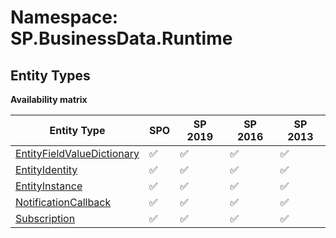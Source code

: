 # Namespace: SP.BusinessData.Runtime

## Entity Types

**Availability matrix**

Entity Type | SPO | SP 2019 | SP 2016 | SP 2013
----------|-----|---------|---------|--------
[EntityFieldValueDictionary](./EntityTypes/EntityFieldValueDictionary.md) | ✅ | ✅ | ✅ | ✅
[EntityIdentity](./EntityTypes/EntityIdentity.md) | ✅ | ✅ | ✅ | ✅
[EntityInstance](./EntityTypes/EntityInstance.md) | ✅ | ✅ | ✅ | ✅
[NotificationCallback](./EntityTypes/NotificationCallback.md) | ✅ | ✅ | ✅ | ✅
[Subscription](./EntityTypes/Subscription.md) | ✅ | ✅ | ✅ | ✅
